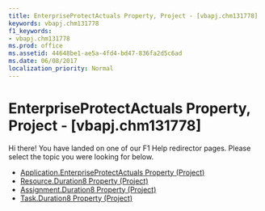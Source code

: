 ```yaml
---
title: EnterpriseProtectActuals Property, Project - [vbapj.chm131778]
keywords: vbapj.chm131778
f1_keywords:
- vbapj.chm131778
ms.prod: office
ms.assetid: 44648be1-ae5a-4fd4-bd47-836fa2d5c6ad
ms.date: 06/08/2017
localization_priority: Normal
---
```



# EnterpriseProtectActuals Property, Project - [vbapj.chm131778]

Hi there! You have landed on one of our F1 Help redirector pages. Please select the topic you were looking for below.

- [Application.EnterpriseProtectActuals Property (Project)](http://msdn.microsoft.com/library/99880223-194c-39de-aed0-068b3eb0a96b%28Office.15%29.aspx)
- [Resource.Duration8 Property (Project)](http://msdn.microsoft.com/library/7305d9da-68d2-25e8-b83f-593f5c3ed861%28Office.15%29.aspx)
- [Assignment.Duration8 Property (Project)](http://msdn.microsoft.com/library/0be92dfc-bfa2-629f-b7a0-65643ad5902e%28Office.15%29.aspx)
- [Task.Duration8 Property (Project)](http://msdn.microsoft.com/library/dbe9b6a2-6502-f9f5-62a1-bd5b553dd44c%28Office.15%29.aspx)

